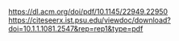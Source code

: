 https://dl.acm.org/doi/pdf/10.1145/22949.22950
https://citeseerx.ist.psu.edu/viewdoc/download?doi=10.1.1.1081.2547&rep=rep1&type=pdf